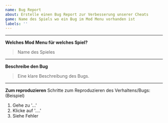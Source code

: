 ```yaml
---
name: Bug Report
about: Erstelle einen Bug Report zur Verbesserung unserer Cheats
game: Name des Spiels wo ein Bug im Mod Menu vorhanden ist
labels: ''
---
```


________________________

**Welches Mod Menu für welches Spiel?**
> Name des Spieles

________________________

**Beschreibe den Bug**<br>
> Eine klare Beschreibung des Bugs.

________________________

**Zum reproduzieren**
Schritte zum Reproduzieren des Verhaltens/Bugs: (Beispiel)
1. Gehe zu '...'
2. Klicke auf '....'
3. Siehe Fehler
